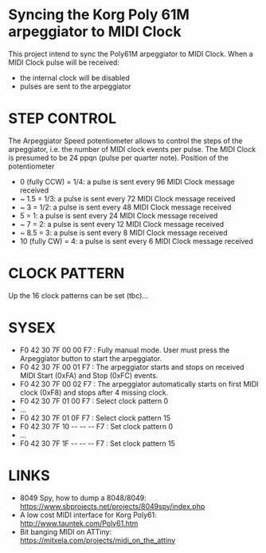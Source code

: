 # Syncing the Korg Poly 61M arpeggiator to MIDI Clock

This project intend to sync the Poly61M arpeggiator to MIDI Clock. When a MIDI Clock pulse will be received:
- the internal clock will be disabled
- pulses are sent to the arpeggiator

STEP CONTROL
==================================
The Arpeggiator Speed potentiometer allows to control the steps of the arpeggiator, 
i.e. the number of MIDI clock events per pulse.
The MIDI Clock is presumed to be 24 ppqn (pulse per quarter note).
Position of the potentiometer 
- 0 (fully CCW) = 1/4: a pulse is sent every 96 MIDI Clock message received
- ~ 1.5 = 1/3: a pulse is sent every 72 MIDI Clock message received
- ~ 3 = 1/2: a pulse is sent every 48 MIDI Clock message received
- 5 = 1: a pulse is sent every 24 MIDI Clock message received
- ~ 7 = 2: a pulse is sent every 12 MIDI Clock message received
- ~ 8.5 = 3: a pulse is sent every 8 MIDI Clock message received
- 10 (fully CW) = 4: a pulse is sent every 6 MIDI Clock message received

CLOCK PATTERN
==================================
Up the 16 clock patterns can be set (tbc)...

SYSEX
==================================
- F0 42 30 7F 00 00 F7 : Fully manual mode. User must press the Arpeggiator button to start the arpeggiator. 
- F0 42 30 7F 00 01 F7 : The arpeggiator starts and stops on received MIDI Start (0xFA) and Stop (0xFC) events.
- F0 42 30 7F 00 02 F7 : The arpeggiator automatically starts on first MIDI clock (0xF8) and stops after 4 missing clock.
- F0 42 30 7F 01 00 F7 : Select clock pattern 0
- ...
- F0 42 30 7F 01 0F F7 : Select clock pattern 15
- F0 42 30 7F 10 -- -- -- F7 : Set clock pattern 0
- ...
- F0 42 30 7F 1F -- -- -- F7 : Set clock pattern 15

LINKS
==================================
- 8049 Spy, how to dump a 8048/8049: https://www.sbprojects.net/projects/8049spy/index.php
- A low cost MIDI interface for Korg Poly61: http://www.tauntek.com/Poly61.htm
- Bit banging MIDI on ATTiny: https://mitxela.com/projects/midi_on_the_attiny
